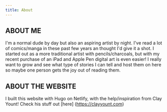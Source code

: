 ```yaml
---
title: About
---
```

## ABOUT ME

I'm a normal dude by day but also an aspiring artist by night. I've read a lot of comics/manga in these past few years an thought I'd give it a shot.  I started out as a more traditional artist with pencils/charcoals, but with my recent purchase of an iPad and Apple Pen digital art is even easier!  I really want to grow and see what type of stories I can tell and host them on here so maybe one person gets the joy out of reading them.

## ABOUT THE WEBSITE

I built this website with Hugo on Netlify, with the help/inspiration from Clay Yount! Check his stuff out [here] (https://clayyount.com) 
